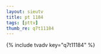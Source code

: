 ```yaml
--- 
layout: sieutv
title: pt 1184
tags: [pttv]
thumb_re: q7t11184
---
```

{% include tvadv key="q7t11184" %} 
